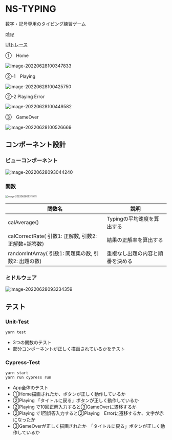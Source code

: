 # NS-TYPING

数字・記号専用のタイピング練習ゲーム

[play](https://yulian-game.web.app)

[UIトレース](https://www.figma.com/file/ujxh6AGXjpaSGhVabpHhZu/%E6%94%B9%E5%A4%89%E5%BE%8C%E3%81%AE%E9%81%B7%E7%A7%BB%E5%9B%B3?node-id=0%3A1 )

①　Home

![image-20220628100347833](https://img.yuliannas.com/i/202206281003882.png)



②-1　Playing

![image-20220628100425750](https://img.yuliannas.com/i/202206281004797.png)



②-2 Playing Error

![image-20220628100449582](https://img.yuliannas.com/i/202206281004628.png)



③　GameOver

![image-20220628100526669](https://img.yuliannas.com/i/202206281005713.png)

## コンポーネント設計



### ビューコンポーネント

![image-20220628093044240](https://img.yuliannas.com/i/202206280930358.png)

### 関数

<img src="https://img.yuliannas.com/i/202206280931144.png" alt="image-20220628093119111" style="zoom:50%;" />

| 関数名                                               | 説明                             |
| ---------------------------------------------------- | -------------------------------- |
| calAverage()                                         | Typingの平均速度を算出する       |
| calCorrectRate( 引数1: 正解数, 引数2: 正解数+誤答数) | 結果の正解率を算出する           |
| randomIntArray( 引数1: 問題集の数, 引数2:  出題の数) | 重複なし出題の内容と順番を決める |



### ミドルウェア

![image-20220628093234359](https://img.yuliannas.com/i/202206280932432.png)

## テスト

### Unit-Test

```
yarn test
```

- 3つの関数のテスト
- 部分コンポーネントが正しく描画されているかをテスト



### Cypress-Test

```
yarn start
yarn run cypress run
```



- App全体のテスト
- ①Home描画されたか、ボタンが正しく動作しているか
- ②Playing 「タイトルに戻る」ボタンが正しく動作しているか
- ②Playing で10回正解入力すると③GameOverに遷移するか
- ②Playing で1回誤答入力すると②Playing　Errorに遷移するか、文字が赤になったか
- ③GameOverが正しく描画されたか　「タイトルに戻る」ボタンが正しく動作しているか
